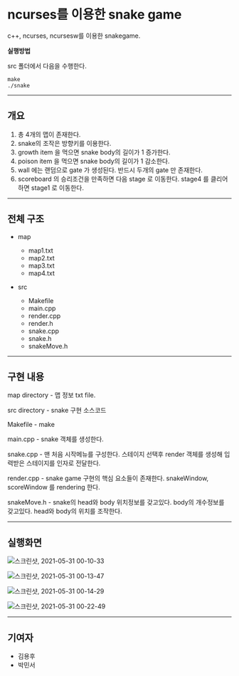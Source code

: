 # ncurses를 이용한 snake game

c++, ncurses, ncursesw를 이용한 snakegame.

**실행방법**

src 폴더에서 다음을 수행한다.

    make
    ./snake

----------------

## 개요

1. 총 4개의 맵이 존재한다.
2. snake의 조작은 방향키를 이용한다.
3. growth item 을 먹으면 snake body의 길이가 1 증가한다.
4. poison item 을 먹으면 snake body의 길이가 1 감소한다.
5. wall 에는 랜덤으로 gate 가 생성된다. 반드시 두개의 gate 만 존재한다.
6. scoreboard 의 승리조건을 만족하면 다음 stage 로 이동한다. stage4 를 클리어 하면 stage1 로 이동한다.


-------------------

## 전체 구조

* map
    - map1.txt
    - map2.txt
    - map3.txt
    - map4.txt

* src
    - Makefile
    - main.cpp
    - render.cpp
    - render.h
    - snake.cpp
    - snake.h
    - snakeMove.h

------------------------

## 구현 내용

map directory -  맵 정보 txt file.

src directory - snake 구현 소스코드

Makefile - make

main.cpp - snake 객체를 생성한다.

snake.cpp - 맨 처음 시작메뉴를 구성한다. 스테이지 선택후 render 객체를 생성해 입력받은 스테이지를 인자로 전달한다.

render.cpp - snake game 구현의 핵심 요소들이 존재한다. snakeWindow, scoreWindow 를 rendering 한다.

snakeMove.h - snake의 head와 body 위치정보를 갖고있다. body의 개수정보를 갖고있다. head와 body의 위치를 조작한다.

-----------------------

## 실행화면

![스크린샷, 2021-05-31 00-10-33](https://user-images.githubusercontent.com/39542757/120109515-b6c39380-c1a4-11eb-8e47-dacd69713b33.png)

![스크린샷, 2021-05-31 00-13-47](https://user-images.githubusercontent.com/39542757/120109613-19b52a80-c1a5-11eb-9e52-dc87a7ad7cc9.png)

![스크린샷, 2021-05-31 00-14-29](https://user-images.githubusercontent.com/39542757/120109625-2fc2eb00-c1a5-11eb-9702-490751efb6ff.png)

![스크린샷, 2021-05-31 00-22-49](https://user-images.githubusercontent.com/39542757/120109892-61888180-c1a6-11eb-8a55-b777b0a31a7d.png)

----------------------

## 기여자

- 김용후
- 박민서

